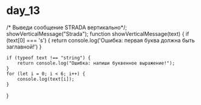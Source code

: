# day_13
/* Выведи сообщение STRADA вертикально*/;
showVerticalMessage("Strada");
function showVerticalMessage(text) {
    if (text[0] === 's') {
        return console.log('Ошибка: первая буква должна быть заглавной!')
    }
    
    if (typeof text !== "string") {
        return console.log("Ошибка: напиши буквенное выражение!");
    }
    for (let i = 0; i < 6; i++) {
        console.log(text[i]);
    }
}
